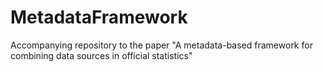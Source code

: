 # MetadataFramework
Accompanying repository to the paper "A metadata-based framework for combining data sources in official statistics"
